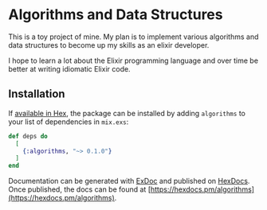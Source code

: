 # Algorithms and Data Structures

This is a toy project of mine. My plan is to implement various algorithms and data structures to become up my skills as an elixir developer.

I hope to learn a lot about the Elixir programming language and over time be better at writing idiomatic Elixir code.

## Installation

If [available in Hex](https://hex.pm/docs/publish), the package can be installed
by adding `algorithms` to your list of dependencies in `mix.exs`:

```elixir
def deps do
  [
    {:algorithms, "~> 0.1.0"}
  ]
end
```

Documentation can be generated with [ExDoc](https://github.com/elixir-lang/ex_doc)
and published on [HexDocs](https://hexdocs.pm). Once published, the docs can
be found at [https://hexdocs.pm/algorithms](https://hexdocs.pm/algorithms).
